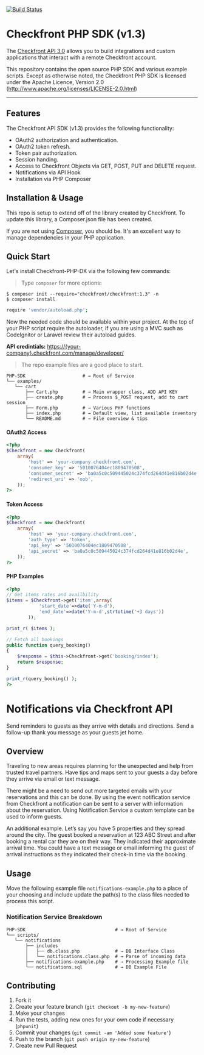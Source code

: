 [![Build Status](https://travis-ci.org/htmlgraphic/Checkfront-PHP-SDK.svg?branch=develop)](https://travis-ci.org/htmlgraphic/Checkfront-PHP-SDK)

Checkfront PHP SDK (v1.3)
==========================

The [Checkfront API 3.0](http://www.checkfront.com/developers/api/) allows you to build integrations and custom applications that interact with a remote Checkfront account.

This repository contains the open source PHP SDK and various example scripts. Except as otherwise noted, the Checkfront PHP SDK is licensed under the Apache Licence, Version 2.0
(http://www.apache.org/licenses/LICENSE-2.0.html)

---

## Features

The Checkfront API SDK (v1.3) provides the following functionality:

* OAuth2 authorization and authentication.
* OAuth2 token refresh.
* Token pair authorization.
* Session handing.
* Access to Checkfront Objects via GET, POST, PUT and DELETE request.
* Notifications via API Hook
* Installation via PHP Composer


## Installation & Usage

This repo is setup to extend off of the library created by Checkfront. To update this library, a Composer.json file has been created. 

If you are not using [Composer](http://getcomposer.org), you should be. It's an excellent way to manage dependencies in your PHP application. 

## Quick Start

Let's install Checkfront-PHP-DK via the following few commands:

>   Type `composer` for more options:

```
$ composer init --require="checkfront/checkfront:1.3" -n 
$ composer install
```

```bash
require 'vendor/autoload.php';
```
Now the needed code should be available within your project. At the top of your PHP script require the autoloader, if you are using a MVC such as CodeIgnitor or Laravel review their autoload guides. 

**API credintials:** [https://{your-company}.checkfront.com/manage/developer/](https://{your-company}.checkfront.com/manage/developer/)


> The repo example files are a good place to start. 

```shell
PHP-SDK                     # → Root of Service
└── examples/
   └── cart
	   ├── Cart.php         # → Main wrapper class, ADD API KEY
	   ├── create.php       # → Process $_POST request, add to cart session
	   ├── Form.php         # → Various PHP functions
	   ├── index.php        # → Default view, list available inventory
	   └── README.md        # → File overview & tips
```

#### OAuth2 Access
```php
<?php
$Checkfront = new Checkfront(
	array(
		'host' => 'your-company.checkfront.com',
		'consumer_key' => '5010076404ec1809470508',
		'consumer_secret' => 'ba0a5c0c509445024c374fcd264d41e816b02d4e',
		'redirect_uri' => 'oob',
	));
?>
```


#### Token Access

```php
<?php
$Checkfront = new Checkfront(
	array(
		'host' => 'your-company.checkfront.com',
		'auth_type' => 'token',
		'api_key' => '5010076404ec1809470508',
		'api_secret' => 'ba0a5c0c509445024c374fcd264d41e816b02d4e',
	));
?>
```

#### PHP Examples
```php
<?php
// Get items rates and availbility
$items = $Checkfront->get('item',array(
			'start_date'=>date('Y-m-d'),
			'end_date'=>date('Y-m-d',strtotime('+3 days'))
		));

print_r( $items );

// Fetch all bookings
public function query_booking() 
{
	$response = $this->Checkfront->get('booking/index');
	return $response;
}

print_r(query_booking() );
?>
```



Notifications via Checkfront API
===
Send reminders to guests as they arrive with details and directions. Send a follow-up thank you message as your guests jet home.

## Overview
Traveling to new areas requires planning for the unexpected and help from trusted travel partners. Have tips and maps sent to your guests a day before they arrive via email or text message.

There might be a need to send out more targeted emails with your reservations and this can be done. By using the event notification service from Checkfront a notification can be sent to a server with information about the reservation. Using Notification Service a custom template can be used to inform guests.

An additional example. Let’s say you have 5 properties and they spread around the city. The guest booked a reservation at 123 ABC Street and after booking a rental car they are on their way. They indicated their approximate arrival time. You could have a text message or email informing the guest of arrival instructions as they indicated their check-in time via the booking.


## Usage
Move the following example file `notifications-example.php` to a place of your choosing and include update the path(s) to the class files needed to process this script. 



### Notification Service Breakdown

```shell
PHP-SDK                                 # → Root of Service
└── scripts/
   └── notifications
	   ├── includes
	   │   ├── db.class.php             # → DB Interface Class 
	   │   └── notifications.class.php  # → Parse of incoming data
	   ├── notifications-example.php    # → Processing Example file
	   └── notifications.sql            # → DB Example File
```


## Contributing

1. Fork it
2. Create your feature branch (`git checkout -b my-new-feature`)
3. Make your changes
4. Run the tests, adding new ones for your own code if necessary (`phpunit`)
5. Commit your changes (`git commit -am 'Added some feature'`)
6. Push to the branch (`git push origin my-new-feature`)
7. Create new Pull Request
